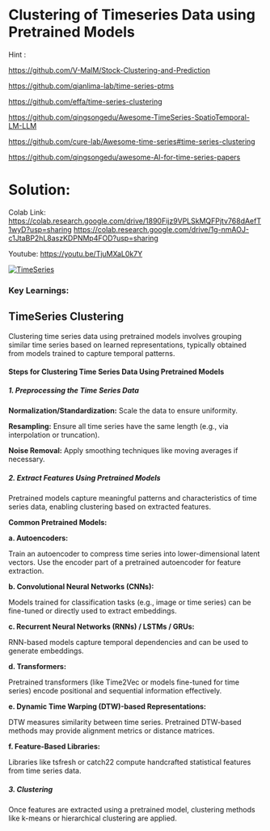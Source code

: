 # Clustering of Timeseries Data using Pretrained Models 

Hint : 

https://github.com/V-MalM/Stock-Clustering-and-Prediction

https://github.com/qianlima-lab/time-series-ptms

https://github.com/effa/time-series-clustering

https://github.com/qingsongedu/Awesome-TimeSeries-SpatioTemporal-LM-LLM

https://github.com/cure-lab/Awesome-time-series#time-series-clustering

https://github.com/qingsongedu/awesome-AI-for-time-series-papers

# Solution:

Colab Link: https://colab.research.google.com/drive/1890Fijz9VPLSkMQFPjtv768dAefT1wyD?usp=sharing 
            https://colab.research.google.com/drive/1g-nmAOJ-c1JtaBP2hL8aszKDPNMp4FOD?usp=sharing

Youtube: https://youtu.be/TjuMXaL0k7Y 

[![TimeSeries](https://img.youtube.com/vi/TjuMXaL0k7Y/0.jpg)](https://www.youtube.com/watch?v=TjuMXaL0k7Y) 

### Key Learnings:

## TimeSeries Clustering

Clustering time series data using pretrained models involves grouping similar time series based on learned representations, typically obtained from models trained to capture temporal patterns.

#### Steps for Clustering Time Series Data Using Pretrained Models

##### 1. Preprocessing the Time Series Data

**Normalization/Standardization:** Scale the data to ensure uniformity.

**Resampling:** Ensure all time series have the same length (e.g., via interpolation or truncation).

**Noise Removal:** Apply smoothing techniques like moving averages if necessary.

##### 2. Extract Features Using Pretrained Models
Pretrained models capture meaningful patterns and characteristics of time series data, enabling clustering based on extracted features.

**Common Pretrained Models:**

**a. Autoencoders:**

Train an autoencoder to compress time series into lower-dimensional latent vectors.
Use the encoder part of a pretrained autoencoder for feature extraction.

**b. Convolutional Neural Networks (CNNs):**

Models trained for classification tasks (e.g., image or time series) can be fine-tuned or directly used to extract embeddings.

**c. Recurrent Neural Networks (RNNs) / LSTMs / GRUs:**

RNN-based models capture temporal dependencies and can be used to generate embeddings.

**d. Transformers:**

Pretrained transformers (like Time2Vec or models fine-tuned for time series) encode positional and sequential information effectively.

**e. Dynamic Time Warping (DTW)-based Representations:**

DTW measures similarity between time series. Pretrained DTW-based methods may provide alignment metrics or distance matrices.

**f. Feature-Based Libraries:**

Libraries like tsfresh or catch22 compute handcrafted statistical features from time series data.

##### 3. Clustering
Once features are extracted using a pretrained model, clustering methods like k-means or hierarchical clustering are applied.






